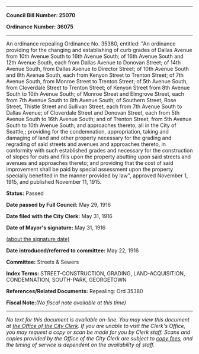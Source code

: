 

********

**Council Bill Number: 25070**
   
**Ordinance Number: 36075**
********

 An ordinance repealing Ordinance No. 35380, entitled: "An ordinance providing for the changing and establishing of curb grades of Dallas Avenue from 10th Avenue South to 16th Avenue South; of 16th Avenue South and 12th Avenue South, each from Dallas Avenue to Donovan Street; of 14th Avenue South, from Dallas Avenue to Director Street; of 10th Avenue South and 8th Avenue South, each from Kenyon Street to Trenton Street; of 7th Avenue South, from Monroe Street to Trenton Street; of 5th Avenue South, from Cloverdale Street to Trenton Street; of Kenyon Street from 8th Avenue South to 10th Avenue South; of Monroe Street and Elmgrove Street, each from 7th Avenue South to 8th Avenue South; of Southern Street, Rose Street, Thistle Street and Sullivan Street, each from 7th Avenue South to Dallas Avenue; of Cloverdale Street and Donovan Street, each from 5th Avenue South to 16th Avenue South; and of Trenton Street, from 5th Avenue South to 10th Avenue South; and approaches thereto, all in the City of Seattle,; providing for the condemnation, appropriation, taking and damaging of land and other property necessary for the grading and regrading of said streets and avenues and approaches thereto, in conformity with such established grades and necessary for the construction of slopes for cuts and fills upon the property abutting upon said streets and avenues and approaches thereto; and providing that the cost of said improvement shall be paid by special assessment upon the property specially benefited in the manner provided by law", approved November 1, 1915, and published November 11, 1915.

**Status:** Passed
   
**Date passed by Full Council:** May 29, 1916
   
**Date filed with the City Clerk:** May 31, 1916
   
**Date of Mayor's signature:** May 31, 1916
   
[(about the signature date)](/~public/approvaldate.htm)
   
   
   
**Date introduced/referred to committee:** May 22, 1916
   
**Committee:** Streets & Sewers
   
   
**Index Terms:** STREET-CONSTRUCTION, GRADING, LAND-ACQUISITION, CONDEMNATION, SOUTH-PARK, GEORGETOWN

**References/Related Documents:** Repealing: Ord 35380

**Fiscal Note:**_(No fiscal note available at this time)_
********

_No text for this document is available on-line. You may view this document at [the Office of the City Clerk](http://www.seattle.gov/leg/clerk/contactUs.htm). If you are unable to visit the Clerk's Office, you may request a copy or scan be made for you by Clerk staff. Scans and copies provided by the Office of the City Clerk are subject to [copy fees](http://clerk.seattle.gov/~public/clerkfees.htm), and the timing of service is dependent on the availability of staff._

